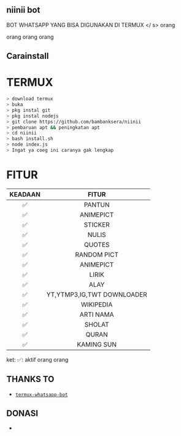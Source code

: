 ## niinii bot
BOT WHATSAPP YANG BISA DIGUNAKAN DI TERMUX 
</s>   </s>   </s>   </s>   </s>   </s>   </s>   </s>   </s>   </s>   </s>   </s>   </ s>   </s>   </s>   </s>   </s>   </s>   </s>   </s>   </s>   </s>  </s>   </s>   </s>   </s>   </s> orang </s>


</s> </s> </s> </s> </s> </s> </s> </s> </s> </s> </s> </s> </s> </s> </s> </s> </s> </s> </s> </s> </s> </s> </s> </s> </s> </s> </s> orang </s>
</s> </s> </s> </s> </s> </s> </s> </s> </s> </s> </s> </s> </s> </s> </s> </s> </s> </s> </s> </s> </s> </s> </s> </s> </s> </s> </s> orang </s>
</s> </s> </s> </s> </s> </s> </s> </s> </s> </s> </s> </s> </s> </s> </s> </s> </s> </s> </s> </s> </s> </s> </s> </s> </s> </s> </s> orang </s>
## Carainstall
# TERMUX
```bash
> download termux
> buka
> pkg instal git
> pkg instal nodejs
> git clone https://github.com/bambanksera/niinii
> pembaruan apt && peningkatan apt
> cd niinii
> bash install.sh
> node index.js
> Ingat ya coeg ini caranya gak lengkap
```


# FITUR

| KEADAAN       |               FITUR     |
| :-----------: | :--------------------------------:  |
|       ✅       |    PANTUN                         |
|       ✅       | ANIMEPICT                         |
|       ✅       | STICKER                           |
|       ✅       | NULIS                             |
|       ✅       | QUOTES                            |
|       ✅       | RANDOM PICT                       |
|       ✅       | ANIMEPICT                         |
|       ✅       | LIRIK                             |
|       ✅       | ALAY                              |
|       ✅       | YT,YTMP3,IG,TWT DOWNLOADER        |
|       ✅       | WIKIPEDIA                         |
|       ✅       | ARTI NAMA                         |
|       ✅       | SHOLAT                            |
|       ✅       | QURAN                             |
|       ✅       | KAMING SUN                        |

ket: ✅: aktif
</s> </s> </s> </s> </s> </s> </s> </s> </s> </s> </s> </s> </s> </s> </s> </s> </s> </s> </s> </s> </s> </s> </s> </s> </s> </s> </s> orang </s>
</s> </s> </s> </s> </s> </s> </s> </s> </s> </s> </s> </s> </s> </s> </s> </s> </s> </s> </s> </s> </s> </s> </s> </s> </s> </s> </s> orang </s>


## THANKS TO
* [`termux-whatsapp-bot`](https://github.com/fdciabdul/termux-whatsapp-bot)

## DONASI
*
